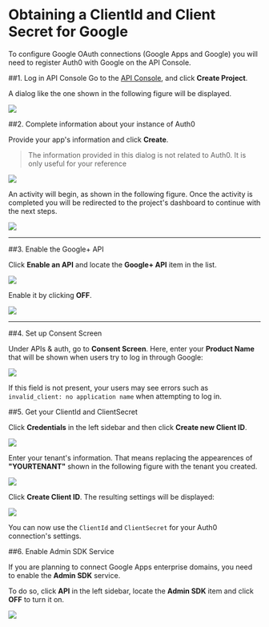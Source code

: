 # Obtaining a ClientId and Client Secret for Google

To configure Google OAuth connections (Google Apps and Google) you will need to register Auth0 with Google on the API Console.

##1. Log in  API Console
Go to the [API Console](https://console.developers.google.com), and click __Create Project__.

A dialog like the one shown in the following figure will be displayed.

![](img/goog-api-app-empty.png)

##2. Complete information about your instance of Auth0

Provide your app's information and click **Create**.

> The information provided in this dialog is not related to Auth0. It is only useful for your reference

![](img/goog-api-app-info.png)

An activity will begin, as shown in the following figure. Once the activity is completed you will be redirected to the project's dashboard to continue with the next steps.

![](img/goog-api-creation-activity.png)

---

##3. Enable the Google+ API

Click **Enable an API** and locate the **Google+ API** item in the list.

![](img/goog-api-plus-off.png)

Enable it by clicking **OFF**.

![](img/goog-api-plus-on.png)

---

##4. Set up Consent Screen

Under APIs & auth, go to **Consent Screen**. Here, enter your **Product Name** that will be shown when users try to log in through Google:

![](img/goog-api-product-name.png)

If this field is not present, your users may see errors such as `invalid_client: no application name` when attempting to log in.


##5. Get your ClientId and ClientSecret

Click **Credentials** in the left sidebar and then click **Create new Client ID**.

![](img/goog-api-credentials.png)

Enter your tenant's information. That means replacing the appearences of **"YOURTENANT"** shown in the following figure with the tenant you created.

![](img/goog-api-client-creation.png)

Click **Create Client ID**. The resulting settings will be displayed:

![](img/goog-api-client-settings.png)

You can now use the `ClientId` and `ClientSecret` for your Auth0 connection's settings.

##6. Enable Admin SDK Service

If you are planning to connect Google Apps enterprise domains, you need to enable the __Admin SDK__ service.

To do so, click **API** in the left sidebar, locate the **Admin SDK** item and click **OFF** to turn it on.

![](img/goog-api-admin-sdk.png)
